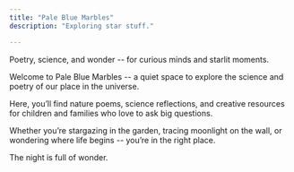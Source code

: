 ```yaml
---
title: "Pale Blue Marbles"
description: "Exploring star stuff."

---
```


Poetry, science, and wonder -- for curious minds and starlit moments.

Welcome to Pale Blue Marbles -- a quiet space to explore the science and poetry of our place in the universe. 

Here, you’ll find nature poems, science reflections, and creative resources for children and families who love to ask big questions.

Whether you’re stargazing in the garden, tracing moonlight on the wall, or wondering where life begins -- you’re in the right place.

The night is full of wonder.


